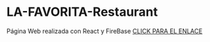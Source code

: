 # LA-FAVORITA-Restaurant

Página Web realizada con React y FireBase
[CLICK PARA EL ENLACE](https://deluxe-hamster-eb6364.netlify.app/)

